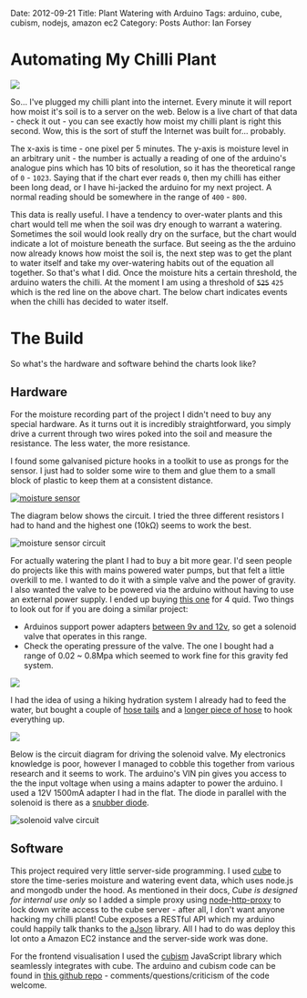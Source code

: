 Date: 2012-09-21
Title: Plant Watering with Arduino
Tags: arduino, cube, cubism, nodejs, amazon ec2
Category: Posts
Author: Ian Forsey

<script type="text/javascript" src="http://theon.github.com/theme/posts/arduino-plant-watering/d3.v2.js"></script>
<script type="text/javascript" src="http://theon.github.com/theme/posts/arduino-plant-watering/cubism.v1.js"></script>
<style>
    @import url(http://theon.github.com/theme/posts/arduino-plant-watering/style.css);
</style>
<script type="text/javascript">
    var contexts = [];
    var moistureHeight = 300;
    var moistureExtent = 1023;


    function renderTimeSeries(expression, title, container, extent, step, colours) {
        var context = cubism.context()
                            .serverDelay(0)
                            .clientDelay(0)
                            .step(step) //3e5 5 minute
                            .size(800);
        
//            1e4 - 10-second
//            6e4 - 1-minute
//            3e5 - 5-minute
//            36e5 - 1-hour
//            864e5 - 1-day

        contexts.push(context);
        
        var horizon = context.horizon();
        horizon.height(moistureHeight);
        horizon.title(title);
        horizon.extent(extent);
        horizon.colors(colours);
        
        var cube = context.cube("http://54.247.99.12");
        var metric = cube.metric(expression);
        var metrics = [
            metric
        ];
        
        d3.select(container).selectAll(".axis")
            .data(["top", "bottom"])
          .enter().append("div")
            .attr("class", function(d) { return d + " axis"; })
            .each(function(d) { d3.select(this).call(context.axis().ticks(12).orient(d)); });
          
        d3.select(container).selectAll(".horizon")
            .data(metrics)
        .enter().insert("div", ".bottom")
            .attr("class", "horizon")
            .call(horizon);
          
        context.on("focus", function(i) {
          d3.selectAll(container + " .value").style("right", i == null ? null : context.size() - i + "px");
          
          var val = parseInt(metric.valueAt(parseInt(i)));
          if(!isNaN(val)) {
            d3.selectAll(container + " .value").text(val);
          }
        });
    }
    
    function addRules() {
        for(var i=0; i<contexts.length; i++) {
            d3.selectAll(".time-series").append("div")
                .attr("class", "rule")
                .call(contexts[i].rule());
        }
    }
    
    function drawWaterLine() {
        var canvas = document.getElementById("moisture-time-series").getElementsByTagName("canvas")[0];
        var ctx = canvas.getContext("2d");
        
        ctx.strokeStyle = "#F66";
        ctx.lineWidth = 1;
        
        var amount = (moistureExtent - 425) * (moistureHeight / moistureExtent);
        ctx.moveTo(0, amount);
        ctx.lineTo(1000, amount);
        ctx.stroke();
    }
</script>

# Automating My Chilli Plant

<a href="https://lh4.googleusercontent.com/-JgB0BCSNOdA/UF2OyAhWPRI/AAAAAAAACmA/Xo0KV3yP7Ow/s1280/DSC_0038.JPG">
    <img src="https://lh4.googleusercontent.com/-JgB0BCSNOdA/UF2OyAhWPRI/AAAAAAAACmA/Xo0KV3yP7Ow/s800/DSC_0038.JPG" />
</a>

So... I've plugged my chilli plant into the internet. Every minute it will report how moist it's soil is to a server on the web. Below is a live chart of that data - check it out - you can see exactly how moist my chilli plant is right this second. Wow, this is the sort of stuff the Internet was built for... probably.

The x-axis is time - one pixel per 5 minutes. The y-axis is moisture level in an arbitrary unit - the number is actually a reading of one of the arduino's analogue pins which has 10 bits of resolution, so it has the theoretical range of `0` - `1023`. Saying that if the chart ever reads `0`, then my chilli has either been long dead, or I have hi-jacked the arduino for my next project. A normal reading should be somewhere in the range of `400` - `800`.

<div id="moisture-time-series" class="time-series">
    <script type="text/javascript">
        renderTimeSeries("1023 - (sum(moisture(moisture)) / sum(moisture))", "Moisture", "#moisture-time-series", [0, moistureExtent], 3e5, ["#31a354", "#E9967A"]);
    </script>
</div>

This data is really useful. I have a tendency to over-water plants and this chart would tell me when the soil was dry enough to warrant a watering. Sometimes the soil would look really dry on the surface, but the chart would indicate a lot of moisture beneath the surface. But seeing as the the arduino now already knows how moist the soil is, the next step was to get the plant to water itself and take my over-watering habits out of the equation all together. So that's what I did. Once the moisture hits a certain threshold, the arduino waters the chilli. At the moment I am using a threshold of <s>`525`</s> `425` which is the red line on the above chart. The below chart indicates events when the chilli has decided to water itself. 

<div id="watering-time-series" class="time-series">
    <script type="text/javascript">
        renderTimeSeries("max(moisture(watered))", "Watering Events", "#watering-time-series", [0, 1], 3e5, ["#08519c", "#6baed6"]);
    </script>
</div>
<script type="text/javascript">
    addRules();
    setTimeout(drawWaterLine, 1000);
</script>

# The Build

So what's the hardware and software behind the charts look like?

## Hardware

For the moisture recording part of the project I didn't need to buy any special hardware. As it turns out it is incredibly straightforward, you simply drive a current through two wires poked into the soil and measure the resistance. The less water, the more resistance.

I found some galvanised picture hooks in a toolkit to use as prongs for the sensor. I just had to solder some wire to them and glue them to a small block of plastic to keep them at a consistent distance.

[![moisture sensor](https://lh4.googleusercontent.com/-jfG1R8Uwtik/UFrDontTRuI/AAAAAAAAClk/Mr5DHIPc7bc/s800/DSC_0030.JPG)](https://lh4.googleusercontent.com/-jfG1R8Uwtik/UFrDontTRuI/AAAAAAAAClk/Mr5DHIPc7bc/s1280/DSC_0030.JPG)

The diagram below shows the circuit. I tried the three different resistors I had to hand and the highest one (10kΩ) seems to work the best.

![moisture sensor circuit](https://lh4.googleusercontent.com/-4ByM_14M6bw/UFeFtuf2CpI/AAAAAAAACj0/5fUmZlYOzqA/s400/moisture-circuit.png)

For actually watering the plant I had to buy a bit more gear. I'd seen people do projects like this with mains powered water pumps, but that felt a little overkill to me. I wanted to do it with a simple valve and the power of gravity. I also wanted the valve to be powered via the arduino without having to use an external power supply. I ended up buying [this one](http://www.ebay.co.uk/itm/Pressure-Solar-Water-Heater-Dedicated-12V-Solenoid-Valve-/170860701640?pt=LH_DefaultDomain_3&hash=item27c81767c8#ht_5001wt_1190) for 4 quid. Two things to look out for if you are doing a similar project:

 * Arduinos support power adapters [between 9v and 12v](http://arduino.cc/playground/Learning/WhatAdapter), so get a solenoid valve that operates in this range.
 * Check the operating pressure of the valve. The one I bought had a range of 0.02 ~ 0.8Mpa which seemed to work fine for this gravity fed system. 

<a href="https://lh4.googleusercontent.com/-OhWgEsgV8Tc/UF2QLy03ggI/AAAAAAAACmk/IfLZiZKo0z0/s1280/DSC_0050.JPG">
    <img src="https://lh4.googleusercontent.com/-OhWgEsgV8Tc/UF2QLy03ggI/AAAAAAAACmk/IfLZiZKo0z0/s800/DSC_0050.JPG" />
</a>

I had the idea of using a hiking hydration system I already had to feed the water, but bought a couple of [hose tails](http://www.ebay.co.uk/itm/220970410428#ht_500wt_923) and a [longer piece of hose](http://www.ebay.co.uk/itm/110777707434#ht_2594wt_956) to hook everything up.  

<a href="https://lh4.googleusercontent.com/-aj5cam38x20/UFrCzxruUrI/AAAAAAAACkU/9d3uFWUyIjc/s1280/DSC_0015.JPG">
    <img src="https://lh4.googleusercontent.com/-aj5cam38x20/UFrCzxruUrI/AAAAAAAACkU/9d3uFWUyIjc/s800/DSC_0015.JPG" />
</a>

Below is the circuit diagram for driving the solenoid valve. My electronics knowledge is poor, however I managed to cobble this together from various research and it seems to work. The arduino's VIN pin gives you access to the the input voltage when using a mains adapter to power the arduino. I used a 12V 1500mA adapter I had in the flat. The diode in parallel with the solenoid is there as a [snubber diode](http://en.wikipedia.org/wiki/Flyback_diode).  

![solenoid valve circuit](https://lh3.googleusercontent.com/-cn581J1INpY/UFeSmFHvOjI/AAAAAAAACkE/x8ZQXeEcZq0/s400/solenoid-valve.png)

## Software

This project required very little server-side programming. I used [cube](http://square.github.com/cube/) to store the time-series moisture and watering event data, which uses node.js and mongodb under the hood. As mentioned in their docs, _Cube is designed for internal use only_ so I added a simple proxy using [node-http-proxy](https://github.com/nodejitsu/node-http-proxy) to lock down write access to the cube server - after all, I don't want anyone hacking my chilli plant! Cube exposes a RESTful API which my arduino could happily talk thanks to the [aJson](https://github.com/interactive-matter/aJson) library. All I had to do was deploy this lot onto a Amazon EC2 instance and the server-side work was done.

For the frontend visualisation I used the [cubism](http://square.github.com/cubism/) JavaScript library which seamlessly integrates with cube. The arduino and cubism code can be found in [this github repo](https://github.com/theon/auto-watering-system) - comments/questions/criticism of the code welcome.